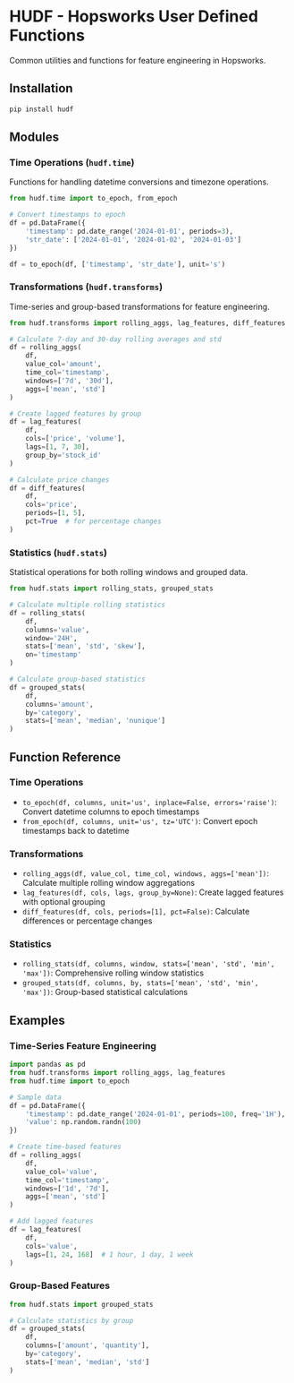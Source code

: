 # HUDF - Hopsworks User Defined Functions

Common utilities and functions for feature engineering in Hopsworks.

## Installation
```bash
pip install hudf
```

## Modules

### Time Operations (`hudf.time`)
Functions for handling datetime conversions and timezone operations.

```python
from hudf.time import to_epoch, from_epoch

# Convert timestamps to epoch
df = pd.DataFrame({
    'timestamp': pd.date_range('2024-01-01', periods=3),
    'str_date': ['2024-01-01', '2024-01-02', '2024-01-03']
})

df = to_epoch(df, ['timestamp', 'str_date'], unit='s')
```

### Transformations (`hudf.transforms`)
Time-series and group-based transformations for feature engineering.

```python
from hudf.transforms import rolling_aggs, lag_features, diff_features

# Calculate 7-day and 30-day rolling averages and std
df = rolling_aggs(
    df, 
    value_col='amount',
    time_col='timestamp',
    windows=['7d', '30d'],
    aggs=['mean', 'std']
)

# Create lagged features by group
df = lag_features(
    df,
    cols=['price', 'volume'],
    lags=[1, 7, 30],
    group_by='stock_id'
)

# Calculate price changes
df = diff_features(
    df,
    cols='price',
    periods=[1, 5],
    pct=True  # for percentage changes
)
```

### Statistics (`hudf.stats`)
Statistical operations for both rolling windows and grouped data.

```python
from hudf.stats import rolling_stats, grouped_stats

# Calculate multiple rolling statistics
df = rolling_stats(
    df,
    columns='value',
    window='24H',
    stats=['mean', 'std', 'skew'],
    on='timestamp'
)

# Calculate group-based statistics
df = grouped_stats(
    df,
    columns='amount',
    by='category',
    stats=['mean', 'median', 'nunique']
)
```

## Function Reference

### Time Operations
- `to_epoch(df, columns, unit='us', inplace=False, errors='raise')`: Convert datetime columns to epoch timestamps
- `from_epoch(df, columns, unit='us', tz='UTC')`: Convert epoch timestamps back to datetime

### Transformations
- `rolling_aggs(df, value_col, time_col, windows, aggs=['mean'])`: Calculate multiple rolling window aggregations
- `lag_features(df, cols, lags, group_by=None)`: Create lagged features with optional grouping
- `diff_features(df, cols, periods=[1], pct=False)`: Calculate differences or percentage changes

### Statistics
- `rolling_stats(df, columns, window, stats=['mean', 'std', 'min', 'max'])`: Comprehensive rolling window statistics
- `grouped_stats(df, columns, by, stats=['mean', 'std', 'min', 'max'])`: Group-based statistical calculations

## Examples

### Time-Series Feature Engineering
```python
import pandas as pd
from hudf.transforms import rolling_aggs, lag_features
from hudf.time import to_epoch

# Sample data
df = pd.DataFrame({
    'timestamp': pd.date_range('2024-01-01', periods=100, freq='1H'),
    'value': np.random.randn(100)
})

# Create time-based features
df = rolling_aggs(
    df,
    value_col='value',
    time_col='timestamp',
    windows=['1d', '7d'],
    aggs=['mean', 'std']
)

# Add lagged features
df = lag_features(
    df,
    cols='value',
    lags=[1, 24, 168]  # 1 hour, 1 day, 1 week
)
```

### Group-Based Features
```python
from hudf.stats import grouped_stats

# Calculate statistics by group
df = grouped_stats(
    df,
    columns=['amount', 'quantity'],
    by='category',
    stats=['mean', 'median', 'std']
)
```
